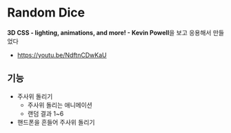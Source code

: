 # Random Dice

**3D CSS - lighting, animations, and more! - Kevin Powell**을 보고 응용해서 만들었다

- https://youtu.be/NdftnCDwKaU

## 기능

- 주사위 돌리기
  - 주사위 돌리는 애니메이션
  - 랜덤 결과 1~6
- 핸드폰을 흔들어 주사위 돌리기
